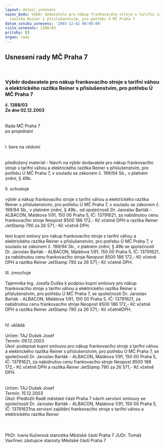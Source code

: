 ```yaml
---
layout: detail_usneseni
nazev_bodu: Výběr dodavatele pro nákup frankovacího stroje s tarifní váhou a elektrického
  razítka Reiner s příslušenstvím, pro potřebu Ú MČ Praha 7
datum_vzniku_usneseni: '2003-12-02 00:00:00'
cislo_usneseni: 1388/03
prilohy: []
organ: rada
---
```

<div id="ucUsn_pList" class="usn">
	<span><h2>Usnesení rady MČ Praha 7 </h2>
<br></span><div class="standBody">
<span><h3>Výběr dodavatele pro nákup frankovacího stroje s tarifní váhou a elektrického razítka Reiner s příslušenstvím, pro potřebu Ú MČ Praha 7</h3></span><div class="center">
		<strong>č. 1388/03</strong><br>
	</div>
<div class="center">
		<strong>Ze dne 02.12.2003</strong><br><br>
	</div>
<br>Rada MČ Praha 7<br>po projednání<br><br><br>I.	bere na vědomí<br><br> <br>předložený materiál - Návrh na výběr dodavatele pro nákup frankovacího stroje s tarifní váhou a elektrického razítka Reiner s příslušenstvím, pro potřebu Ú MČ Praha 7, v souladu se zákonem č. 199/94 Sb., v platném znění, § 49b.<br><br>II.	schvaluje <br><br>výběr a nákup frankovacího stroje s tarifní váhou a elektrického razítka Reiner s příslušenstvím, pro potřebu Ú MČ Praha 7, v souladu se zákonem č. 199/94 Sb., v platném znění, § 49b., od společnosti Dr. Jaroslav Barták - ALBACON, Malátova 1/91, 150 00 Praha 5, IČ: 13791621, za nabídnutou cenu frankovacího stroje Neopost 8500   186 172,- Kč  včetně DPH a razítka Reiner JetStamp 790  za 26 571,- Kč  včetně DPH.<br><br>text kupní smlovy pro nákup frankovacího stroje s tarifní váhou a elektrického razítka Reiner s příslušenstvím, pro potřebu Ú MČ Praha 7, v souladu se zákonem č. 199/94 Sb., v platném znění, § 49b se společností Dr. Jaroslav Barták - ALBACON, Malátova 1/91, 150 00 Praha 5,  IČ: 13791621, za nabídnutou cenu frankovacího  stroje  Neopost 8500  186 172,- Kč  včetně  DPH  a razítka  Reiner  JetStamp 790  za 26 571,- Kč  včetně DPH.<br><br>III.	zmocňuje <br><br>Tajemníka Ing. Josefa Duška k podpisu kupní smlouvy pro nákup frankovacího stroje s tarifní váhou a elektrického razítka Reiner s příslušenstvím, pro potřebu Ú MČ Praha 7, se společností Dr. Jaroslav Barták - ALBACON, Malátova 1/91, 150 00 Praha 5, IČ: 13791621, za nabídnutou cenu frankovacího  stroje  Neopost 8500  186 172,- Kč  včetně  DPH  a razítka  Reiner  JetStamp 790  za 26 571,- Kč  včetněDPH. <br><br><br>IV.	ukládá <br><br>Určen:	TAJ Dušek Josef<br>Termín: 09.12.2003<br>Úkol:	podepsat kupní smlouvu pro nákup frankovacího stroje s tarifní váhou a elektrického razítka Reiner s příslušenstvím, pro potřebu Ú MČ Praha 7, se společností Dr. Jaroslav Barták - ALBACON, Malátova 1/91, 150 00 Praha 5,  IČ: 13791621, za nabídnutou cenu frankovacího  stroje  Neopost 8500  186 172,- Kč  včetně  DPH  a razítka  Reiner  JetStamp 790  za 26 571,- Kč  včetně DPH. <br> <br><br>Určen:	TAJ Dušek Josef<br>Termín: 15.12.2003<br>Úkol:	Předložit Radě městské části Praha 7 návrh servisní smlouvy se společností Dr. Jaroslav Barták - ALBACON, Malátova 1/91, 150 00 Praha 5,  IČ: 13791621na servisní zajištění frankovacího stroje s tarifní váhou a elektrického razítka Reiner <br> <br><br>	<br>PhDr. Ivana Kučerová starostka Městské části Praha 7	 JUDr. Tomáš Vavřinec zástupce starosty Městské části Praha 7<br>	<br><br>
</div>
</div>